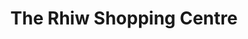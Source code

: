 ---
title: "The Rhiw Shopping Centre"
url: /bridgend/the-rhiw-shopping-centre/
shop: Einkaufszentrum
---